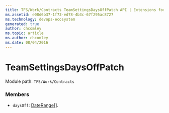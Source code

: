 ```yaml
---
title: TFS/Work/Contracts TeamSettingsDaysOffPatch API | Extensions for Azure DevOps Services
ms.assetid: e08d6b37-1f73-ed78-4b3c-67f295ac8727
ms.technology: devops-ecosystem
generated: true
author: chcomley
ms.topic: article
ms.author: chcomley
ms.date: 08/04/2016
---
```


# TeamSettingsDaysOffPatch

Module path: `TFS/Work/Contracts`


### Members

* `daysOff`: [DateRange](../../../TFS/Work/Contracts/DateRange.md)[]. 

